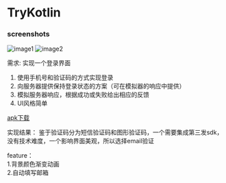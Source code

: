 # TryKotlin 

### screenshots

![image1](https://github.com/lizwangying/TryKotlin/blob/master/screen_shots/screen_shot1.png) 
![image2](https://github.com/lizwangying/TryKotlin/blob/master/screen_shots/screen_shot2.png) 

需求: 实现一个登录界面
1. 使用手机号和验证码的方式实现登录
2. 向服务器提供保持登录状态的方案（可在模拟器的响应中提供）
3. 模拟服务器响应，根据成功或失败给出相应的反馈
4. UI风格简单

[apk下载](https://github.com/lizwangying/TryKotlin/releases/tag/1.0.0)

实现结果：
鉴于验证码分为短信验证码和图形验证码，一个需要集成第三发sdk，没有技术难度，一个影响界面美观，所以选择email验证

feature：  
1.背景颜色渐变动画  
2.自动填写邮箱 
